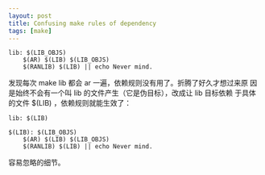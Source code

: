 ```yaml
---
layout: post
title: Confusing make rules of dependency
tags: [make]
---
```


    lib: $(LIB_OBJS)
    	$(AR) $(LIB) $(LIB_OBJS)
    	$(RANLIB) $(LIB) || echo Never mind.

发现每次 make lib 都会 ar 一遍，依赖规则没有用了。折腾了好久才想过来原
因是始终不会有一个叫 lib 的文件产生（它是伪目标），改成让 lib 目标依赖
于具体的文件 $(LIB) ，依赖规则就能生效了：

    lib: $(LIB)

    $(LIB): $(LIB_OBJS)
    	$(AR) $(LIB) $(LIB_OBJS)
    	$(RANLIB) $(LIB) || echo Never mind.

容易忽略的细节。
